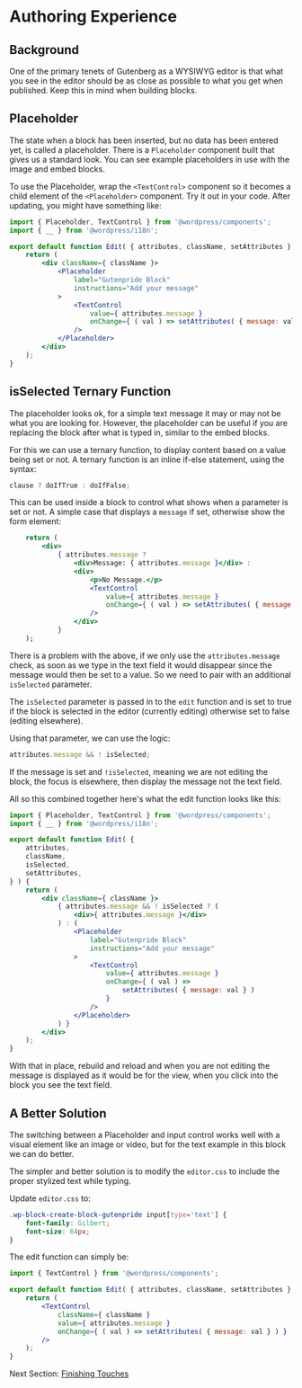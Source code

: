 # Authoring Experience

## Background

One of the primary tenets of Gutenberg as a WYSIWYG editor is that what you see in the editor should be as close as possible to what you get when published. Keep this in mind when building blocks.

## Placeholder

The state when a block has been inserted, but no data has been entered yet, is called a placeholder. There is a `Placeholder` component built that gives us a standard look. You can see example placeholders in use with the image and embed blocks.

To use the Placeholder, wrap the `<TextControl>` component so it becomes a child element of the `<Placeholder>` component. Try it out in your code. After updating, you might have something like:

```jsx
import { Placeholder, TextControl } from '@wordpress/components';
import { __ } from '@wordpress/i18n';

export default function Edit( { attributes, className, setAttributes } ) {
	return (
		<div className={ className }>
			<Placeholder
				label="Gutenpride Block"
				instructions="Add your message"
			>
				<TextControl
					value={ attributes.message }
					onChange={ ( val ) => setAttributes( { message: val } ) }
				/>
			</Placeholder>
		</div>
	);
}
```

## isSelected Ternary Function

The placeholder looks ok, for a simple text message it may or may not be what you are looking for. However, the placeholder can be useful if you are replacing the block after what is typed in, similar to the embed blocks.

For this we can use a ternary function, to display content based on a value being set or not. A ternary function is an inline if-else statement, using the syntax:

```js
clause ? doIfTrue : doIfFalse;
```

This can be used inside a block to control what shows when a parameter is set or not. A simple case that displays a `message` if set, otherwise show the form element:

```jsx
	return (
		<div>
			{ attributes.message ?
				<div>Message: { attributes.message }</div> :
				<div>
					<p>No Message.</p>
					<TextControl
						value={ attributes.message }
						onChange={ ( val ) => setAttributes( { message: val } ) }
					/>
				</div>
			}
	);
```

There is a problem with the above, if we only use the `attributes.message` check, as soon as we type in the text field it would disappear since the message would then be set to a value. So we need to pair with an additional `isSelected` parameter.

The `isSelected` parameter is passed in to the `edit` function and is set to true if the block is selected in the editor (currently editing) otherwise set to false (editing elsewhere).

Using that parameter, we can use the logic:

```js
attributes.message && ! isSelected;
```

If the message is set and `!isSelected`, meaning we are not editing the block, the focus is elsewhere, then display the message not the text field.

All so this combined together here's what the edit function looks like this:

```jsx
import { Placeholder, TextControl } from '@wordpress/components';
import { __ } from '@wordpress/i18n';

export default function Edit( {
	attributes,
	className,
	isSelected,
	setAttributes,
} ) {
	return (
		<div className={ className }>
			{ attributes.message && ! isSelected ? (
				<div>{ attributes.message }</div>
			) : (
				<Placeholder
					label="Gutenpride Block"
					instructions="Add your message"
				>
					<TextControl
						value={ attributes.message }
						onChange={ ( val ) =>
							setAttributes( { message: val } )
						}
					/>
				</Placeholder>
			) }
		</div>
	);
}
```

With that in place, rebuild and reload and when you are not editing the message is displayed as it would be for the view, when you click into the block you see the text field.

## A Better Solution

The switching between a Placeholder and input control works well with a visual element like an image or video, but for the text example in this block we can do better.

The simpler and better solution is to modify the `editor.css` to include the proper stylized text while typing.

Update `editor.css` to:

```css
.wp-block-create-block-gutenpride input[type='text'] {
	font-family: Gilbert;
	font-size: 64px;
}
```

The edit function can simply be:

```jsx
import { TextControl } from '@wordpress/components';

export default function Edit( { attributes, className, setAttributes } ) {
	return (
		<TextControl
			className={ className }
			value={ attributes.message }
			onChange={ ( val ) => setAttributes( { message: val } ) }
		/>
	);
}
```

Next Section: [Finishing Touches](/docs/designers-developers/developers/tutorials/create-block/finishing.md)
